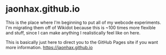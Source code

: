 # jaonhax.github.io
This is the place where I'm beginning to put all of my webcode experiments. I'm migrating them off of Wikidot because this is ~100 times more flexible and stuff, since I can make anything I realistically feel like on here.

This is basically just here to direct you to the GitHub Pages site if you want more information.
https://jaonhax.github.io
